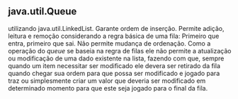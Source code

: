 ## java.util.Queue

utilizando java.util.LinkedList.
Garante ordem de inserção.
Permite adição, leitura e remoção considerando a regra básica de uma fila: Primeiro que entra, primeiro que sai.
Não permite mudança de ordenação.
Como a operação do *queue* se baseia na regra de filas ele não permite a atualização ou modificação de uma dado existente na lista, fazendo com que, sempre quando um item necessitar ser modificado ele devera ser retirado da fila quando chegar sua ordem para que possa ser modificado e jogado para traz ou simplesmente criar um valor que deveria ser modificado em determinado momento para que este seja jogado para o final da fila.
